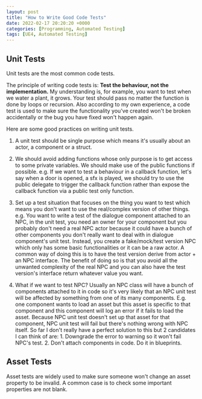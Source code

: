```yaml
---
layout: post
title: "How to Write Good Code Tests"
date: 2022-02-17 20:20:20 +0000
categories: [Programming, Automated Testing]
tags: [UE4, Automated Testing]
---
```


## Unit Tests

Unit tests are the most common code tests.

The principle of writing code tests is: **Test the behaviour, not the implementation.**
My understanding is, for example, you want to test when we water a plant, it grows. Your test should pass no matter the function is done by loops or recursion.
Also according to my own experience, a code test is used to make sure the functionality you've created won't be broken accidentally or the bug you have fixed won't happen again. 

Here are some good practices on writing unit tests.

1. A unit test should be single purpose which means it's usually about an actor, a component or a struct.

2. We should avoid adding functions whose only purpose is to get access to some private variables. We should make use of the public functions if possible.
e.g. If we want to test a behaviour in a callback function, let's say when a door is opened, a sfx is played, we should try to use the public delegate to trigger the callback function rather than expose the callback function via a public test only function.

3. Set up a test situation that focuses on the thing you want to test which means you don't want to use the real/complex version of other things.
e.g. You want to write a test of the dialogue component attached to an NPC, in the unit test, you need an owner for your component but you probably don't need a real NPC actor because it could have a bunch of other components you don't really want to deal with in dialogue component's unit test. Instead, you create a fake/mock/test version NPC which only has some basic functionalities or it can be a raw actor. A common way of doing this is to have the test version derive from actor + an NPC interface. The benefit of doing so is that you avoid all the unwanted complexity of the real NPC and you can also have the test version's interface return whatever value you want.

4. What if we want to test NPC? Usually an NPC class will have a bunch of components attached to it in code so it's very likely that an NPC unit test will be affected by something from one of its many components. E.g. one component wants to load an asset but this asset is specific to that component and this component will log an error if it fails to load the asset. Because NPC unit test doesn't set up that asset for that component, NPC unit test will fail but there's nothing wrong with NPC itself. So far I don't really have a perfect solution to this but 2 candidates I can think of are: 1. Downgrade the error to warning so it won't fail NPC's test. 2. Don't attach components in code. Do it in blueprints.

## Asset Tests

Asset tests are widely used to make sure someone won't change an asset property to be invalid. A common case is to check some important properties are not blank.
